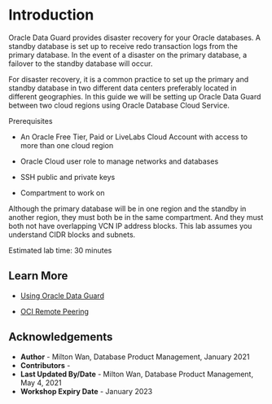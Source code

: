 # Introduction

Oracle Data Guard provides disaster recovery for your Oracle databases.  A standby database is set up to receive redo transaction logs from the primary database.  In the event of a disaster on the primary database, a failover to the standby database will occur.  

For disaster recovery, it is a common practice to set up the primary and standby database in two different data centers preferably located in different geographies.  In this guide we will be setting up Oracle Data Guard between two cloud regions using Oracle Database Cloud Service.  

Prerequisites

- An Oracle Free Tier, Paid or LiveLabs Cloud Account with access to more than one cloud region

- Oracle Cloud user role to manage networks and databases

- SSH public and private keys

- Compartment to work on

Although the primary database will be in one region and the standby in another region, they must both be in the same compartment.  And they must both not have overlapping VCN IP address blocks.  This lab assumes you understand CIDR blocks and subnets.

Estimated lab time:  30 minutes



## Learn More

- [Using Oracle Data Guard](https://docs.oracle.com/en-us/iaas/Content/Database/Tasks/usingdataguard.htm)

- [OCI Remote Peering](https://docs.oracle.com/en-us/iaas/Content/Network/Tasks/remoteVCNpeering.htm)



## Acknowledgements

- **Author** - Milton Wan, Database Product Management, January 2021
- **Contributors** -
- **Last Updated By/Date** - Milton Wan, Database Product Management, May 4, 2021
- **Workshop Expiry Date** - January 2023
